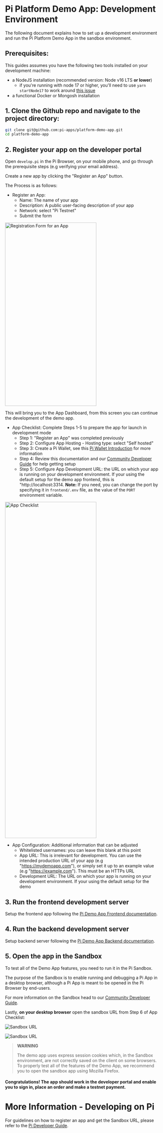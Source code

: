 # Pi Platform Demo App: Development Environment

The following document explains how to set up a development environment and run the Pi Platform Demo App in the
sandbox environment.

## Prerequisites:

This guides assumes you have the following two tools installed on your development machine:

- a NodeJS installation (recommended version: Node v16 LTS **or lower**)
  - if you're running with node 17 or higher, you'll need to use `yarn startNode17` to work around [this issue](https://github.com/facebook/create-react-app/issues/11562)
- a functional Docker or Mongosh installation


## 1. Clone the Github repo and navigate to the project directory:

```sh
git clone git@github.com:pi-apps/platform-demo-app.git
cd platform-demo-app
```


## 2. Register your app on the developer portal

Open `develop.pi` in the Pi Browser, on your mobile phone, and go through the prerequisite steps
(e.g verifying your email address).

Create a new app by clicking the "Register an App" button.

The Process is as follows:

- Register an App:
  - Name: The name of your app
  - Description: A public user-facing description of your app
  - Network: select "Pi Testnet"
  - Submit the form

<img title="Register An App" alt="Registration Form for an App" src="./img/register_app.PNG" style="width:300px;height:600px;" />

<br/>

This will bring you to the App Dashboard, from this screen you can continue the development of the demo app. 
 
- App Checklist: Complete Steps 1-5 to prepare the app for launch in development mode
  - Step 1: "Register an App" was completed previously
  - Step 2: Configure App Hosting - Hosting type: select "Self hosted"
  - Step 3: Create a Pi Wallet, see this [Pi Wallet Introduction](https://pi-apps.github.io/community-developer-guide/docs/importantTopics/paymentFlow/piWallet/) for more information
  - Step 4: Review this documentation and our [Community Developer Guide](https://pi-apps.github.io/community-developer-guide/) for help getting setup
  - Step 5: Configure App Development URL: the URL on which your app is running on your development environment. If your using the default
    setup for the demo app frontend, this is "http://localhost:3314. **Note:** If you need, you can change the port by specifying it in
    `frontend/.env` file, as the value of the `PORT` environment variable.
 
 <img title="Developer Portal App Checklist" alt="App Checklist" src="./img/app_checklist.png" style="width:300px;height:1100px;" />
 
 <br/>
 
- App Configuration: Additional information that can be adjusted
  - Whitelisted usernames: you can leave this blank at this point
  - App URL: This is irrelevant for development. You can use the intended production URL of your app (e.g "https://mydemoapp.com"),
    or simply set it up to an example value (e.g "https://example.com"). This must be an HTTPs URL
  - Development URL: The URL on which your app is running on your development environment. If your using the default
    setup for the demo 

## 3. Run the frontend development server

Setup the frontend app following the [Pi Demo App Frontend documentation](../frontend-orig/README.md).


## 4. Run the backend development server

Setup backend server following the [Pi Demo App Backend documentation](../backend/README.md).

## 5. Open the app in the Sandbox

To test all of the Demo App features, you need to run it in the Pi Sandbox.

The purpose of the Sandbox is to enable running and debugging a Pi App in a desktop browser, although a Pi App
is meant to be opened in the Pi Browser by end-users.

For more information on the Sandbox head to our [Community Developer Guide](https://pi-apps.github.io/community-developer-guide/docs/gettingStarted/piAppPlatform/piAppPlatformSDK/#the-sandbox-flag).

Lastly, **on your desktop browser** open the sandbox URL from Step 6 of App Checklist:

![Sandbox URL](./img/sandbox_url.png)

![Sandbox URL](./img/sandbox_firefox.png)

> **WARNING**
>
> The demo app uses express session cookies which, in the Sandbox environment, are not correctly saved on the client on some browsers.
> To properly test all of the features of the Demo App, we recommend you to open the sandbox app using Mozilla Firefox.

#### Congratulations! The app should work in the developer portal and enable you to sign in, place an order and make a testnet payment.

# More Information - Developing on Pi
For guidelines on how to register an app and get the Sandbox URL, please refer to the
[Pi Developer Guide](https://pi-apps.github.io/community-developer-guide/).
